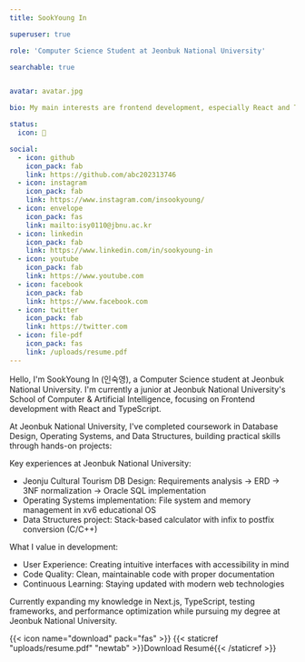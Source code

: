 ```yaml
---
title: SookYoung In

superuser: true

role: 'Computer Science Student at Jeonbuk National University'

searchable: true


avatar: avatar.jpg

bio: My main interests are frontend development, especially React and TypeScript.

status:
  icon: 🐥

social:
  - icon: github
    icon_pack: fab
    link: https://github.com/abc202313746
  - icon: instagram
    icon_pack: fab
    link: https://www.instagram.com/insookyoung/
  - icon: envelope
    icon_pack: fas
    link: mailto:isy0110@jbnu.ac.kr
  - icon: linkedin
    icon_pack: fab
    link: https://www.linkedin.com/in/sookyoung-in
  - icon: youtube
    icon_pack: fab
    link: https://www.youtube.com
  - icon: facebook
    icon_pack: fab
    link: https://www.facebook.com
  - icon: twitter
    icon_pack: fab
    link: https://twitter.com
  - icon: file-pdf
    icon_pack: fas
    link: /uploads/resume.pdf
---
```


<div class="justify-text">
Hello, I'm SookYoung In (인숙영), a Computer Science student at Jeonbuk National University. I'm currently a junior at Jeonbuk National University's School of Computer & Artificial Intelligence, focusing on Frontend development with React and TypeScript.

At Jeonbuk National University, I've completed coursework in Database Design, Operating Systems, and Data Structures, building practical skills through hands-on projects:

Key experiences at Jeonbuk National University:
- Jeonju Cultural Tourism DB Design: Requirements analysis → ERD → 3NF normalization → Oracle SQL implementation
- Operating Systems implementation: File system and memory management in xv6 educational OS
- Data Structures project: Stack-based calculator with infix to postfix conversion (C/C++)

What I value in development:
- User Experience: Creating intuitive interfaces with accessibility in mind
- Code Quality: Clean, maintainable code with proper documentation
- Continuous Learning: Staying updated with modern web technologies

Currently expanding my knowledge in Next.js, TypeScript, testing frameworks, and performance optimization while pursuing my degree at Jeonbuk National University.
</div>

{{< icon name="download" pack="fas" >}} {{< staticref "uploads/resume.pdf" "newtab" >}}Download Resumé{{< /staticref >}}

